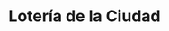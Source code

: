 ---
title: "Lotería de la Ciudad"
url: /ciudad-autonoma-de-buenos-aires/loteria-de-la-ciudad-avenida-cabildo-6/
shop: lotería
---